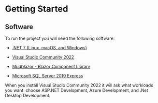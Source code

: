 # Getting Started

## Software
To run the project you will need the following software:

- [.NET 7 (Linux, macOS, and Windows)](https://dotnet.microsoft.com/en-us/download/dotnet/7.0)
  
- [Visual Studio Community 2022](https://visualstudio.microsoft.com/vs/)
  
- [Mudblazor - Blazor Component Library](https://mudblazor.com/)

- [Microsoft SQL Server 2019 Express](https://www.microsoft.com/en-in/download/details.aspx?id=101064)
  
When you install Visual Studio Community 2022 it will ask what workloads you want: choose ASP.NET Development, Azure Development, and .Net Desktop Development.

